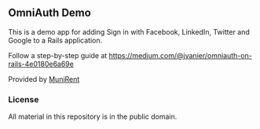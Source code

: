 ## OmniAuth Demo

This is a demo app for adding Sign in with Facebook, LinkedIn, Twitter
and Google to a Rails application.

Follow a step-by-step guide at
https://medium.com/@jvanier/omniauth-on-rails-4e0180e6a69e

Provided by [MuniRent](https://www.munirent.co)

### License

All material in this repository is in the public domain.
